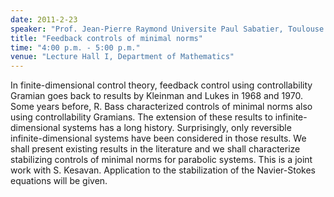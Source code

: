 ```yaml
---
date: 2011-2-23
speaker: "Prof. Jean-Pierre Raymond Universite Paul Sabatier, Toulouse France"
title: "Feedback controls of minimal norms"
time: "4:00 p.m. - 5:00 p.m."
venue: "Lecture Hall I, Department of Mathematics"
---
```

In finite-dimensional control theory, feedback control using
controllability Gramian goes back to results by Kleinman and Lukes in
1968 and 1970. Some years before, R. Bass characterized controls of
minimal norms also using controllability Gramians. The extension of
these results to infinite-dimensional systems has a long history.
Surprisingly, only reversible infinite-dimensional systems have been
considered in those results. We shall present existing results in the
literature and we shall characterize stabilizing controls of minimal
norms for parabolic systems. This is a joint work with S. Kesavan.
Application to the stabilization of the Navier-Stokes equations will
be given.
